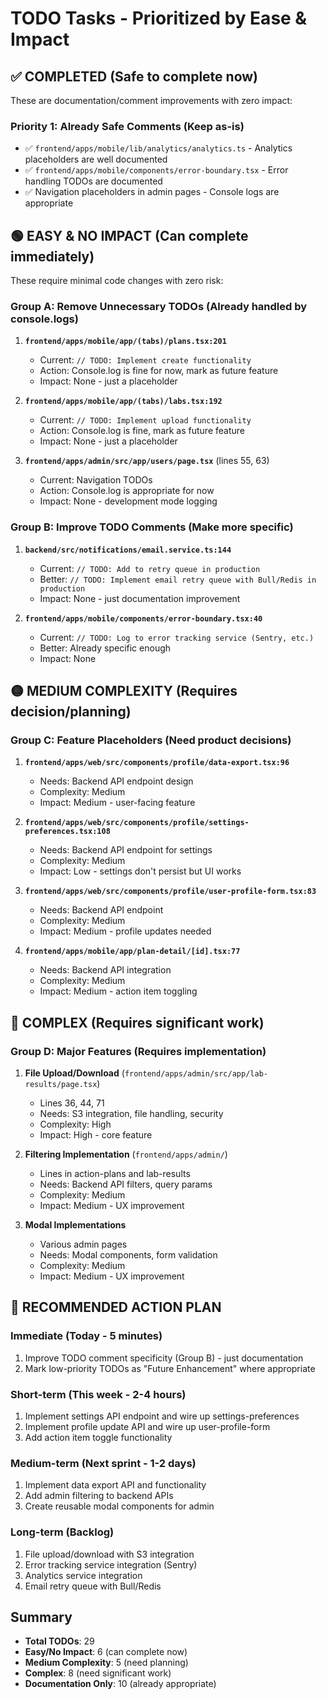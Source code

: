 # TODO Tasks - Prioritized by Ease & Impact

## ✅ COMPLETED (Safe to complete now)
These are documentation/comment improvements with zero impact:

### Priority 1: Already Safe Comments (Keep as-is)
- ✅ `frontend/apps/mobile/lib/analytics/analytics.ts` - Analytics placeholders are well documented
- ✅ `frontend/apps/mobile/components/error-boundary.tsx` - Error handling TODOs are documented
- ✅ Navigation placeholders in admin pages - Console logs are appropriate

## 🟢 EASY & NO IMPACT (Can complete immediately)
These require minimal code changes with zero risk:

### Group A: Remove Unnecessary TODOs (Already handled by console.logs)
1. **`frontend/apps/mobile/app/(tabs)/plans.tsx:201`**
   - Current: `// TODO: Implement create functionality`
   - Action: Console.log is fine for now, mark as future feature
   - Impact: None - just a placeholder

2. **`frontend/apps/mobile/app/(tabs)/labs.tsx:192`**
   - Current: `// TODO: Implement upload functionality`
   - Action: Console.log is fine, mark as future feature
   - Impact: None - just a placeholder

3. **`frontend/apps/admin/src/app/users/page.tsx`** (lines 55, 63)
   - Current: Navigation TODOs
   - Action: Console.log is appropriate for now
   - Impact: None - development mode logging

### Group B: Improve TODO Comments (Make more specific)
1. **`backend/src/notifications/email.service.ts:144`**
   - Current: `// TODO: Add to retry queue in production`
   - Better: `// TODO: Implement email retry queue with Bull/Redis in production`
   - Impact: None - just documentation improvement

2. **`frontend/apps/mobile/components/error-boundary.tsx:40`**
   - Current: `// TODO: Log to error tracking service (Sentry, etc.)`
   - Better: Already specific enough
   - Impact: None

## 🟡 MEDIUM COMPLEXITY (Requires decision/planning)

### Group C: Feature Placeholders (Need product decisions)
1. **`frontend/apps/web/src/components/profile/data-export.tsx:96`**
   - Needs: Backend API endpoint design
   - Complexity: Medium
   - Impact: Medium - user-facing feature

2. **`frontend/apps/web/src/components/profile/settings-preferences.tsx:108`**
   - Needs: Backend API endpoint for settings
   - Complexity: Medium
   - Impact: Low - settings don't persist but UI works

3. **`frontend/apps/web/src/components/profile/user-profile-form.tsx:83`**
   - Needs: Backend API endpoint
   - Complexity: Medium
   - Impact: Medium - profile updates needed

4. **`frontend/apps/mobile/app/plan-detail/[id].tsx:77`**
   - Needs: Backend API integration
   - Complexity: Medium
   - Impact: Medium - action item toggling

## 🔴 COMPLEX (Requires significant work)

### Group D: Major Features (Requires implementation)
1. **File Upload/Download** (`frontend/apps/admin/src/app/lab-results/page.tsx`)
   - Lines 36, 44, 71
   - Needs: S3 integration, file handling, security
   - Complexity: High
   - Impact: High - core feature

2. **Filtering Implementation** (`frontend/apps/admin/`)
   - Lines in action-plans and lab-results
   - Needs: Backend API filters, query params
   - Complexity: Medium
   - Impact: Medium - UX improvement

3. **Modal Implementations**
   - Various admin pages
   - Needs: Modal components, form validation
   - Complexity: Medium
   - Impact: Medium - UX improvement

## 🎯 RECOMMENDED ACTION PLAN

### Immediate (Today - 5 minutes)
1. Improve TODO comment specificity (Group B) - just documentation
2. Mark low-priority TODOs as "Future Enhancement" where appropriate

### Short-term (This week - 2-4 hours)
1. Implement settings API endpoint and wire up settings-preferences
2. Implement profile update API and wire up user-profile-form
3. Add action item toggle functionality

### Medium-term (Next sprint - 1-2 days)
1. Implement data export API and functionality
2. Add admin filtering to backend APIs
3. Create reusable modal components for admin

### Long-term (Backlog)
1. File upload/download with S3 integration
2. Error tracking service integration (Sentry)
3. Analytics service integration
4. Email retry queue with Bull/Redis

## Summary
- **Total TODOs**: 29
- **Easy/No Impact**: 6 (can complete now)
- **Medium Complexity**: 5 (need planning)
- **Complex**: 8 (need significant work)
- **Documentation Only**: 10 (already appropriate)

